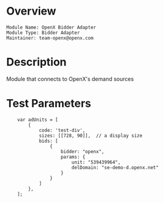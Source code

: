 # Overview

```
Module Name: OpenX Bidder Adapter
Module Type: Bidder Adapter
Maintainer: team-openx@openx.com
```

# Description

Module that connects to OpenX's demand sources

# Test Parameters
```
    var adUnits = [
        {
            code: 'test-div',
            sizes: [[728, 90]],  // a display size
            bids: [
                {
                    bidder: "openx",
                    params: {
                        unit: "539439964",
                        delDomain: "se-demo-d.openx.net"
                    }
                }
            ]
        },
    ];
```
